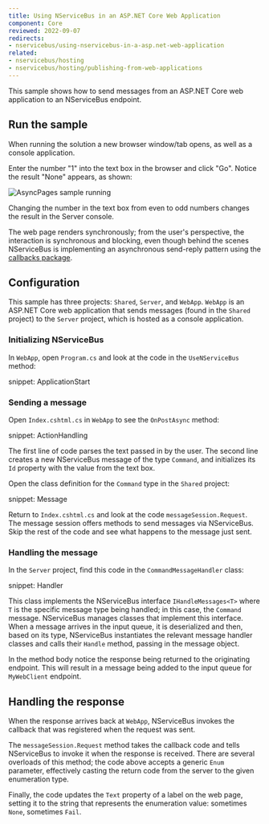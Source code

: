 ```yaml
---
title: Using NServiceBus in an ASP.NET Core Web Application
component: Core
reviewed: 2022-09-07
redirects:
- nservicebus/using-nservicebus-in-a-asp.net-web-application
related:
- nservicebus/hosting
- nservicebus/hosting/publishing-from-web-applications
---
```


This sample shows how to send messages from an ASP.NET Core web application to an NServiceBus endpoint.

## Run the sample

When running the solution a new browser window/tab opens, as well as a console application.

Enter the number "1" into the text box in the browser and click "Go". Notice the result "None" appears, as shown:

![AsyncPages sample running](async-pages-running.png "AsyncPages sample running")

Changing the number in the text box from even to odd numbers changes the result in the Server console.

The web page renders synchronously; from the user's perspective, the interaction is synchronous and blocking, even though behind the scenes NServiceBus is implementing an asynchronous send-reply pattern using the [callbacks package](/nservicebus/messaging/callbacks.md).

## Configuration

This sample has three projects: `Shared`, `Server`, and `WebApp`. `WebApp` is an ASP.NET Core web application that sends messages (found in the `Shared` project) to the `Server` project, which is hosted as a console application.

### Initializing NServiceBus

In `WebApp`, open `Program.cs` and look at the code in the `UseNServiceBus` method:

snippet: ApplicationStart

### Sending a message

Open `Index.cshtml.cs` in `WebApp` to see the `OnPostAsync` method:

snippet: ActionHandling

The first line of code parses the text passed in by the user. The second line creates a new NServiceBus message of the type `Command`, and initializes its `Id` property with the value from the text box.

Open the class definition for the `Command` type in the `Shared` project:

snippet: Message

Return to `Index.cshtml.cs` and look at the code `messageSession.Request`. The message session offers methods to send messages via NServiceBus. Skip the rest of the code and see what happens to the message just sent.

### Handling the message

In the `Server` project, find this code in the `CommandMessageHandler` class:

snippet: Handler

This class implements the NServiceBus interface `IHandleMessages<T>` where `T` is the specific message type being handled; in this case, the `Command` message. NServiceBus manages classes that implement this interface. When a message arrives in the input queue, it is deserialized and then, based on its type, NServiceBus instantiates the relevant message handler classes and calls their `Handle` method, passing in the message object.

In the method body notice the response being returned to the originating endpoint. This will result in a message being added to the input queue for `MyWebClient` endpoint.


## Handling the response

When the response arrives back at `WebApp`, NServiceBus invokes the callback that was registered when the request was sent.

The `messageSession.Request` method takes the callback code and tells NServiceBus to invoke it when the response is received. There are several overloads of this method; the code above accepts a generic `Enum` parameter, effectively casting the return code from the server to the given enumeration type.

Finally, the code updates the `Text` property of a label on the web page, setting it to the string that represents the enumeration value: sometimes `None`, sometimes `Fail`.